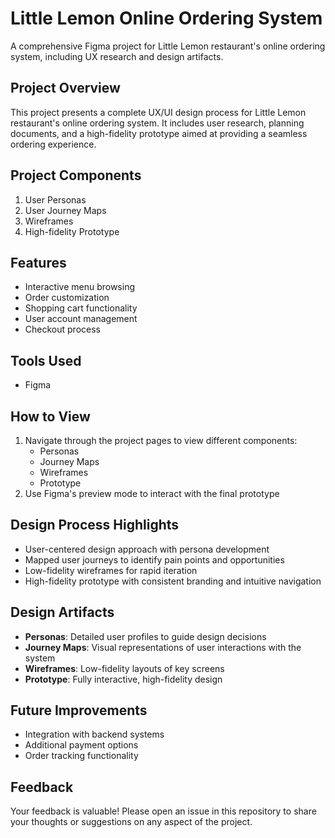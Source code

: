 # Little Lemon Online Ordering System

A comprehensive Figma project for Little Lemon restaurant's online ordering system, including UX research and design artifacts.

## Project Overview

This project presents a complete UX/UI design process for Little Lemon restaurant's online ordering system. It includes user research, planning documents, and a high-fidelity prototype aimed at providing a seamless ordering experience.

## Project Components

1. User Personas
2. User Journey Maps
3. Wireframes
4. High-fidelity Prototype

## Features

- Interactive menu browsing
- Order customization
- Shopping cart functionality
- User account management
- Checkout process

## Tools Used

- Figma

## How to View

1. Navigate through the project pages to view different components:
   - Personas
   - Journey Maps
   - Wireframes
   - Prototype
2. Use Figma's preview mode to interact with the final prototype

## Design Process Highlights

- User-centered design approach with persona development
- Mapped user journeys to identify pain points and opportunities
- Low-fidelity wireframes for rapid iteration
- High-fidelity prototype with consistent branding and intuitive navigation

## Design Artifacts

- **Personas**: Detailed user profiles to guide design decisions
- **Journey Maps**: Visual representations of user interactions with the system
- **Wireframes**: Low-fidelity layouts of key screens
- **Prototype**: Fully interactive, high-fidelity design

## Future Improvements

- Integration with backend systems
- Additional payment options
- Order tracking functionality

## Feedback

Your feedback is valuable! Please open an issue in this repository to share your thoughts or suggestions on any aspect of the project.
